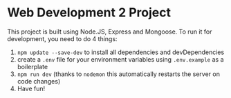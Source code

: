 # Web Development 2 Project

This project is built using Node.JS, Express and Mongoose.
To run it for development, you need to do 4 things:

1. `npm update --save-dev` to install all dependencies and devDependencies
2. create a `.env` file for your environment variables using `.env.example` as a boilerplate
3. `npm run dev` (thanks to `nodemon` this automatically restarts the server on code changes)
4. Have fun!
